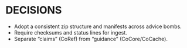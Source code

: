 # DECISIONS
- Adopt a consistent zip structure and manifests across advice bombs.
- Require checksums and status lines for ingest.
- Separate “claims” (CoRef) from “guidance” (CoCore/CoCache).
